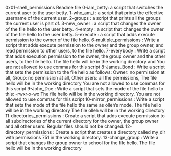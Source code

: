 0x01-shell_permissions Readme file
0-iam_betty: a script that switches the current user to the user betty.
1-who_am_i :  a script that prints the effective username of the current user.
2-groups :   a script that prints all the groups the current user is part of.
3-new_owner :   a script that changes the owner of the file hello to the user betty.
4-empty :   a script that changes the owner of the file hello to the user betty.
5-execute :   a script that adds execute permission to the owner of the file hello.
6-multiple_permissions :   Write a script that adds execute permission to the owner and the group owner, and read permission to other users, to the file hello.
7-everybody :   Write a script that adds execution permission to the owner, the group owner and the other users, to the file hello. The file hello will be in the working directory and You are not allowed to use commas for this script
8-James_Bond :   Write a script that sets the permission to the file hello as follows: Owner: no permission at all, Group: no permission at all, Other users: all the permissions, The file hello will be in the working directory You are not allowed to use commas for this script
9-John_Doe :   Write a script that sets the mode of the file hello to this: -rwxr-x-wx The file hello will be in the working directory. You are not allowed to use commas for this script
10-mirror_permissions :  Write a script that sets the mode of the file hello the same as olleh’s mode. The file hello will be in the working directory The file olleh will be in the working directory
11-directories_permissions :  Create a script that adds execute permission to all subdirectories of the current directory for the owner, the group owner and all other users. Regular files should not be changed.
12-directory_permissions :  Create a script that creates a directory called my_dir with permissions 751 in the working directory.
13-change_group :  Write a script that changes the group owner to school for the file hello. The file hello will be in the working directory
